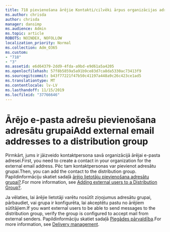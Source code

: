 ```yaml
---
title: 718 pievienošana ārējie Kontakti/cilvēki ārpus organizācijas adresātu sarakstam
ms.author: chrisda
author: chrisda
manager: dansimp
ms.audience: Admin
ms.topic: article
ROBOTS: NOINDEX, NOFOLLOW
localization_priority: Normal
ms.collection: Adm_O365
ms.custom:
- "718"
- "3"
ms.assetid: e6d64379-2dd9-4fda-a9bd-e9d61a5a4205
ms.openlocfilehash: 57f8b5859a5a91b9ce83d7ca8da5330ac73413f9
ms.sourcegitcommit: b43f77221f47b50c41197a448a9c26c423ce1ad5
ms.translationtype: MT
ms.contentlocale: lv-LV
ms.lasthandoff: 11/15/2019
ms.locfileid: "37766646"
---
```

# <a name="add-external-email-addresses-to-a-distribution-group"></a><span data-ttu-id="a1627-102">Ārējo e-pasta adrešu pievienošana adresātu grupai</span><span class="sxs-lookup"><span data-stu-id="a1627-102">Add external email addresses to a distribution group</span></span>

<span data-ttu-id="a1627-103">Pirmkārt, jums ir jāizveido kontaktpersona savā organizācijā ārējai e-pasta adresei.</span><span class="sxs-lookup"><span data-stu-id="a1627-103">First, you need to create a contact in your organization for the external email address.</span></span> <span data-ttu-id="a1627-104">Pēc tam kontaktpersonas var pievienot adresātu grupai.</span><span class="sxs-lookup"><span data-stu-id="a1627-104">Then, you can add the contact to the distribution group.</span></span> <span data-ttu-id="a1627-105">Papildinformāciju skatiet sadaļā [ārējo lietotāju pievienošana adresātu grupai?](https://support.office.com/client/caa0f310-0bb7-48e3-8ad2-cb358b53bbba).</span><span class="sxs-lookup"><span data-stu-id="a1627-105">For more information, see [Adding external users to a Distribution Group?](https://support.office.com/client/caa0f310-0bb7-48e3-8ad2-cb358b53bbba).</span></span>

<span data-ttu-id="a1627-106">Ja vēlaties, lai ārējie lietotāji varētu nosūtīt ziņojumus adresātu grupai, pārbaudiet, vai grupa ir konfigurēta, lai akceptētu pastu no ārējiem sūtītājiem.</span><span class="sxs-lookup"><span data-stu-id="a1627-106">If you want external users to be able to send messages to the distribution group, verify the group is configured to accept mail from external senders.</span></span> <span data-ttu-id="a1627-107">Papildinformāciju skatiet sadaļā [Piegādes pārvaldība](https://technet.microsoft.com/library/bb124513.aspx#deliverymanagement).</span><span class="sxs-lookup"><span data-stu-id="a1627-107">For more information, see [Delivery management](https://technet.microsoft.com/library/bb124513.aspx#deliverymanagement).</span></span>
